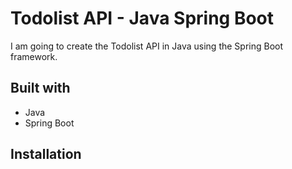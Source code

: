 # Todolist API - Java Spring Boot

I am going to create the Todolist API in Java using the Spring Boot framework.

## Built with

- Java
- Spring Boot

## Installation